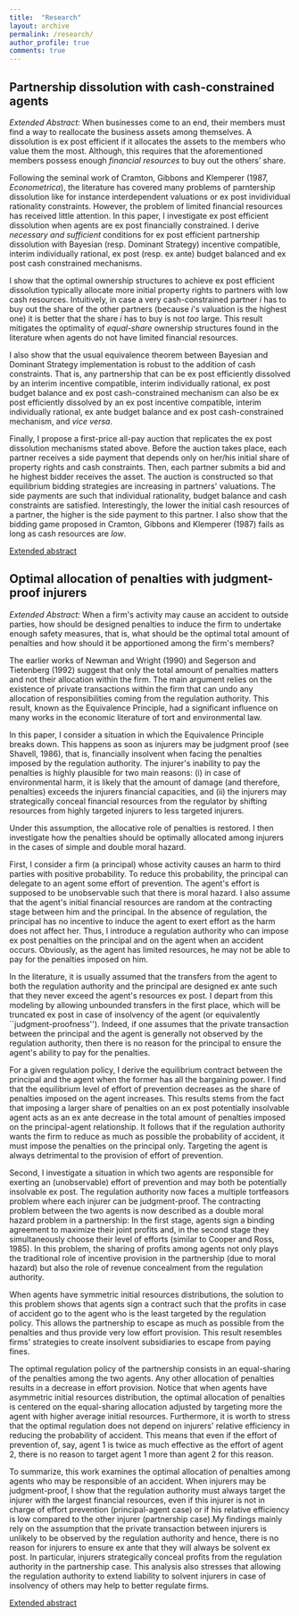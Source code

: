 ```yaml
---
title:  "Research"
layout: archive
permalink: /research/
author_profile: true
comments: true
---
```


## Partnership dissolution with cash-constrained agents

*Extended Abstract:* When businesses come to an end, their members must find a way to reallocate the
business assets among themselves. A dissolution is ex post efficient if it allocates the
assets to the members who value them the most. Although, this requires that the
aforementioned members possess enough *financial resources* to buy out the others’
share.

Following the seminal work of Cramton, Gibbons and Klemperer (1987, *Econometrica*), the literature has covered many problems of parntership dissolution like for instance interdependent valuations or ex post invidividual rationality constraints. However, the problem of limited financial resources has received little attention. In this paper, I investigate ex post efficient dissolution when agents are ex post financially constrained. I derive *necessary and sufficient* conditions for ex post efficient
partnership dissolution with Bayesian (resp. Dominant Strategy) incentive compatible,
interim individually rational, ex post (resp. ex ante) budget balanced and ex post cash
constrained mechanisms.

I show that the optimal ownership structures to achieve ex post efficient dissolution typically allocate
more initial property rights to partners with low cash resources. Intuitively, in case a very cash-constrained partner *i* has to buy out the share of the other partners (because *i*'s valuation is the highest one) it is better that the share *i* has to buy is not *too* large. This result mitigates the optimality of *equal-share* ownership structures found in the literature when agents do not have limited financial resources. 

I also show that the usual equivalence theorem between Bayesian and Dominant Strategy implementation is
robust to the addition of cash constraints. That is, any partnership that can be ex post efficiently dissolved by an interim incentive compatible, interim individually rational, ex post budget balance and ex post cash-constrained mechanism can also be ex post efficiently dissolved by an ex post incentive compatible, interim individually rational, ex ante budget balance and ex post cash-constrained mechanism, and *vice versa*.

Finally, I propose a first-price all-pay auction that replicates the ex post dissolution mechanisms stated above. Before the auction takes place, each partner receives a side payment that depends only on her/his initial share of property rights and cash constraints. Then, each partner submits a bid and he highest bidder receives the asset. The auction is constructed so that equilibrium bidding strategies are increasing in partners' valuations. The side payments are such that individual rationality, budget balance and cash constraints are satisfied. Interestingly, the lower the initial cash resources of a partner, the higher is the side payment to this partner. I also show that the bidding game proposed in Cramton, Gibbons and Klemperer (1987) fails as long as cash resources are *low*.

<span style="color:&#x1F499;">[Extended abstract](../files/Pommey_extended_abstract_partnership_website.pdf)</span>

## Optimal allocation of penalties with judgment-proof injurers

*Extended Abstract:* When a firm's activity may cause an accident to outside parties, how should be designed penalties to induce the firm to undertake enough safety measures, that is, what should be the optimal total amount of penalties and how should it be apportioned among the firm's members?

The earlier works of Newman and Wright (1990) and Segerson and Tietenberg (1992) suggest that only the total amount of penalties matters and not their allocation within the firm. The main argument relies on the existence of private transactions within the firm that can undo any allocation of responsibilities coming from the regulation authority. This result, known as the Equivalence Principle, had a significant influence on many works in the economic literature of tort and environmental law. 

In this paper, I consider a situation in which the Equivalence Principle breaks down. This happens as soon as injurers may be judgment proof (see Shavell, 1986), that is, financially insolvent when facing the penalties imposed by the regulation authority. The injurer's inability to pay the penalties is highly plausible for two main reasons: (i) in case of environmental harm, it is likely that the amount of damage (and therefore, penalties) exceeds the injurers financial capacities, and (ii) the injurers may strategically conceal financial resources from the regulator by shifting resources from highly targeted injurers to less targeted injurers. 

Under this assumption, the allocative role of penalties is restored. I then investigate how the penalties should be optimally allocated among injurers in the cases of simple and double moral hazard. 

First, I consider a firm (a principal) whose activity causes an harm to third parties with positive probability. To reduce this probability, the principal can delegate to an agent some effort of prevention. The agent's effort is supposed to be unobservable such that there is moral hazard. I also assume that the agent's initial financial resources are random at the contracting stage between him and the principal. In the absence of regulation, the principal has no incentive to induce the agent to exert effort as the harm does not affect her. Thus, I introduce a regulation authority who can impose ex post penalties on the principal and on the agent when an accident occurs. Obviously, as the agent has limited resources, he may not be able to pay for the penalties imposed on him.

In the literature, it is usually assumed that the transfers from the agent to both the regulation authority and the principal are designed ex ante such that they never exceed the agent's resources ex post. I depart from this modeling by allowing unbounded transfers in the first place, which will be truncated  ex post in case of insolvency of the agent (or equivalently ``judgment-proofness''). Indeed, if one assumes that the private transaction between the principal and the agent is generally not observed by the regulation authority, then there is no reason for the principal to ensure the agent's ability to pay for the penalties.

For a given regulation policy, I derive the equilibrium contract between the principal and the agent when the former has all the bargaining power. I find that the equilibrium level of effort of prevention decreases as the share of penalties imposed on the agent increases. This results stems from the fact that imposing a larger share of penalties on an ex post potentially insolvable agent acts as an ex ante decrease in the total amount of penalties imposed on the principal-agent relationship. It follows that if the regulation authority wants the firm to reduce as much as possible the probability of accident, it must impose the penalties on the principal only. Targeting the agent is always detrimental to the provision of effort of prevention.

Second, I investigate a situation in which two agents are responsible for exerting an (unobservable) effort of prevention and may both be potentially insolvable ex post. The regulation authority now faces a multiple tortfeasors problem where each injurer can be judgment-proof. The contracting problem between the two agents is now described as a double moral hazard problem in a partnership: In the first stage, agents sign a binding agreement to maximize their joint profits and, in the second stage they simultaneously choose their level of efforts (similar to Cooper and Ross, 1985). In this problem, the sharing of profits among agents not only plays the traditional role of incentive provision in the partnership (due to moral hazard) but also the role of revenue concealment from the regulation authority.

When agents have symmetric initial resources distributions, the solution to this problem shows that agents sign a contract such that the profits in case of accident go to the agent who is the least targeted by the regulation policy. This allows the partnership to escape as much as possible from the penalties and thus provide very low effort provision. This result resembles firms' strategies to create insolvent subsidiaries to escape from paying fines. 

The optimal regulation policy of the partnership consists in an equal-sharing of the penalties among the two agents. Any other allocation of penalties results in a decrease in effort provision. Notice that when agents have asymmetric initial resources distribution, the optimal allocation of penalties is centered on the equal-sharing allocation adjusted by targeting more the agent with higher average initial resources. Furthermore, it is worth to stress that the optimal regulation does not depend on injurers' relative efficiency in reducing the probability of accident. This means that even if the effort of prevention of, say, agent 1 is twice as much effective as the effort of agent 2, there is no reason to target agent 1 more than agent 2 for this reason.

To summarize, this work examines the optimal allocation of penalties among agents who may be responsible of an accident. When injurers may be judgment-proof, I show that the regulation authority must always target the injurer with the largest financial resources, even if this injurer is not in charge of effort prevention (principal-agent case) or if his relative efficiency is low compared to the other injurer (partnership case).My findings mainly rely on the assumption that the private transaction between injurers is unlikely to be observed by the regulation authority and hence, there is no reason for injurers to ensure ex ante that they will always be solvent ex post. In particular, injurers strategically conceal profits from the regulation authority in the partnership case. This analysis also stresses that allowing the regulation authority to extend liability to solvent injurers in case of insolvency of others may help to better regulate firms.

<span style="color:blue">[Extended abstract](../files/Pommey_extended_abstract_structure_penalties.pdf)</span>
